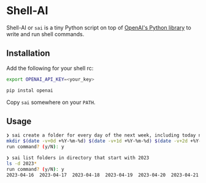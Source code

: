 # Shell-AI

Shell-AI or `sai` is a tiny Python script on top of [OpenAI's Python library](https://github.com/openai/openai-python) to write and run shell commands.

## Installation

Add the following for your shell rc:

```sh
export OPENAI_API_KEY=<your_key>
```

```sh
pip instal openai
```

Copy `sai` somewhere on your `PATH`.

## Usage

```sh
❯ sai create a folder for every day of the next week, including today named with the date formatted as 'yyyy-mm-dd'
mkdir $(date -v+0d +%Y-%m-%d) $(date -v+1d +%Y-%m-%d) $(date -v+2d +%Y-%m-%d) $(date -v+3d +%Y-%m-%d) $(date -v+4d +%Y-%m-%d) $(date -v+5d +%Y-%m-%d) $(date -v+6d +%Y-%m-%d)
run command? (y/N): y
```

```sh
❯ sai list folders in directory that start with 2023
ls -d 2023*
run command? (y/N): y
2023-04-16	2023-04-17	2023-04-18	2023-04-19	2023-04-20	2023-04-21	2023-04-22
```
